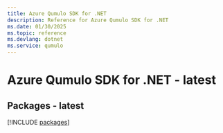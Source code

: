 ```yaml
---
title: Azure Qumulo SDK for .NET
description: Reference for Azure Qumulo SDK for .NET
ms.date: 01/30/2025
ms.topic: reference
ms.devlang: dotnet
ms.service: qumulo
---
```

# Azure Qumulo SDK for .NET - latest
## Packages - latest
[!INCLUDE [packages](qumulo-index.md)]